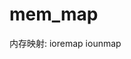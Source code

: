 <link href="../../../css/style.css" rel="stylesheet" type="text/css" />

# mem_map
内存映射:
ioremap
iounmap
